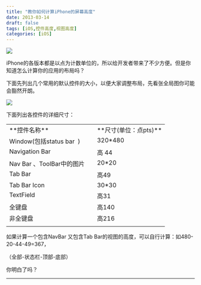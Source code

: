 ```yaml
---
title: "教你如何计算iPhone的屏幕高度"
date: 2013-03-14
draft: false
tags: [iOS,控件高度,视图高度]
categories: [iOS]
---
```


![](/Content/attached/image/20130314/m40lcjlb_1bu.jpg) 


iPhone的各版本都是以点为计数单位的，所以给开发者带来了不少方便。但是你知道怎么计算你的应用的布局吗？

下面先列出几个常用的默认控件的大小，以便大家调整布局，先看张全局图你可能会豁然开朗。

![](/Content/attached/image/20130314/m40lcjlb_1bu.jpg) 

下面列出各控件的详细尺寸：



<table><tbody><tr valign="TOP"><td>
**控件名称** 
</td><td>
**尺寸(单位：点pts)** 
</td></tr><tr valign="TOP"><td>
Window(包括status bar  )
</td><td>
320*480
</td></tr><tr valign="TOP"><td>
Navigation Bar
</td><td>
高 44
</td></tr><tr valign="TOP"><td>
Nav Bar 、ToolBar中的图片    
</td><td>
20*20
</td></tr><tr valign="TOP"><td>
Tab Bar
</td><td>
高49
</td></tr><tr valign="TOP"><td>
Tab Bar Icon
</td><td>
30*30
</td></tr><tr valign="TOP"><td>
TextField
</td><td>
高31
</td></tr><tr valign="TOP"><td>
全键盘
</td><td>
高140
</td></tr><tr valign="TOP"><td>
非全键盘
</td><td>
高216
</td></tr><tr valign="TOP"><td>

</td><td>

</td></tr></tbody></table>



如果计算一个包含NavBar 又包含Tab Bar的视图的高度，可以自行计算：如480-20-44-49=367，

（全部-状态栏-顶部-底部）

你明白了吗？
 
- - -
 